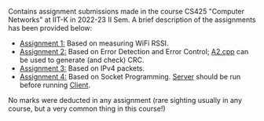 Contains assignment submissions made in the course CS425 "Computer Networks" at IIT-K in 2022-23 II Sem. A brief description of the assignments has been provided below:

+ [<u>Assignment 1:</u>](./A1.pdf) Based on measuring WiFi RSSI.
+ [<u>Assignment 2:</u>](./A2.pdf) Based on Error Detection and Error Control; [A2.cpp](./A2.cpp) can be used to generate (and check) CRC.
+ [<u>Assignment 3:</u>](./A3.pdf) Based on IPv4 packets.
+ [<u>Assignment 4:</u>](./A4.pdf) Based on Socket Programming. [Server](A4_server.py) should be run before running [Client](A4_client.py).

No marks were deducted in any assignment (rare sighting usually in any course, but a very common thing in this course!)
